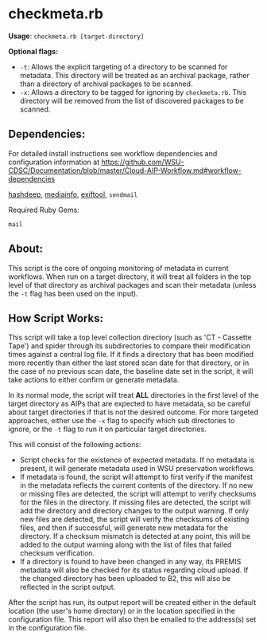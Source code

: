 # checkmeta.rb

__Usage__: `checkmeta.rb [target-directory]`

__Optional flags:__
* `-t`: Allows the explicit targeting of a directory to be scanned for metadata. This directory will be treated as an archival package, rather than a directory of archival packages to be scanned.
* `-x`: Allows a directory to be tagged for ignoring by `checkmeta.rb`. This directory will be removed from the list of discovered packages to be scanned.

## Dependencies:

For detailed install instructions see workflow dependencies and configuration information at https://github.com/WSU-CDSC/Documentation/blob/master/Cloud-AIP-Workflow.md#workflow-dependencies

[hashdeep](http://md5deep.sourceforge.net/start-hashdeep.html), [mediainfo](https://mediaarea.net/en/MediaInfo), [exiftool](https://www.sno.phy.queensu.ca/~phil/exiftool/), `sendmail`

Required Ruby Gems:

`mail`

## About:
This script is the core of ongoing monitoring of metadata in current workflows. When run on a target directory, it will treat all folders in the top level of that directory as archival packages and scan their metadata (unless the `-t` flag has been used on the input).

## How Script Works:
This script will take a top level collection directory (such as 'CT - Cassette Tape') and spider through its subdirectories to compare their modification times against a central log file. If it finds a directory that has been modified more recently than either the last stored scan date for that directory, or in the case of no previous scan date, the baseline date set in the script, it will take actions to either confirm or generate metadata.

In its normal mode, the script will treat __ALL__ directories in the first level of the target directory as AIPs that are expected to have metadata, so be careful about target directories if that is not the desired outcome. For more targeted approaches, either use the `-x` flag to specify which sub directories to ignore, or the `-t` flag to run it on particular target directories.

This will consist of the following actions:

* Script checks for the existence of expected metadata. If no metadata is present, it will generate metadata used in WSU preservation workflows.
* If metadata is found, the script will attempt to first verify if the manifest in the metadata reflects the current contents of the directory. If no new or missing files are detected, the script will attempt to verify checksums for the files in the directory. If missing files are detected, the script will add the directory and directory changes to the output warning. If only new files are detected, the script will verify the checksums of existing files, and then if successful, will generate new metadata for the directory. If a checksum mismatch is detected at any point, this will be added to the output warning along with the list of files that failed checksum verification.
* If a directory is found to have been changed in any way, its PREMIS metadata will also be checked for its status regarding cloud upload. If the changed directory has been uploaded to B2, this will also be reflected in the script output.

After the script has run, its output report will be created either in the default location (the user's home directory) or in the location specified in the configuration file. This report will also then be emailed to the address(s) set in the configuration file.

